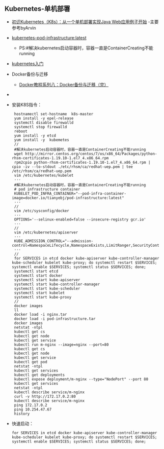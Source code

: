 ## Kubernetes-单机部署
- [初识Kubernetes（K8s）：从一个单机部署实现Java Web应用例子开始](https://blog.51cto.com/andyxu/2309187?source=dra) -主要参考byArvin
- [kubernetes-pod-infrastructure:latest](https://www.cnblogs.com/learn-ops/p/10055573.html) 
    - PS:#解决kubernetes启动容器时，容器一直是ContainerCreating不能running
- [kubernetes入门](https://www.cnblogs.com/Leo_wl/p/8072881.html)
- Docker备份与迁移
    - [Docker教程系列八：Docker备份与迁移（完）](https://blog.csdn.net/u011142756/article/details/81712504)
- []()


- 安装K8S指令：
    ```
     hostnamectl set-hostname  k8s-master
     yum install -y epel-release
     systemctl disable firewalld
     systemctl stop firewalld
     reboot
     yum install -y etcd
     yum install -y  kubemetes
     //
     #解决kubernetes启动容器时，容器一直是ContainerCreating不能running
     wget http://mirror.centos.org/centos/7/os/x86_64/Packages/python-rhsm-certificates-1.19.10-1.el7_4.x86_64.rpm
     rpm2cpio python-rhsm-certificates-1.19.10-1.el7_4.x86_64.rpm | cpio -iv --to-stdout ./etc/rhsm/ca/redhat-uep.pem | tee /etc/rhsm/ca/redhat-uep.pem
     vim /etc/kubernetes/kubelet
     ···
     #解决kubernetes启动容器时，容器一直是ContainerCreating不能running
     # pod infrastructure container
     KUBELET_POD_INFRA_CONTAINER="--pod-infra-container-image=docker.io/tianyebj/pod-infrastructure:latest"
     ···
     //
     vim /etc/sysconfig/docker
     ···
     OPTIONS='--selinux-enabled=false --insecure-registry gcr.io'
     ···
     //
     vim /etc/kubernetes/apiserver
     ···
     KUBE_ADMISSION_CONTROL="--admission-control=NamespaceLifecycle,NamespaceExists,LimitRanger,SecurityContextDeny,ResourceQuota"
     ···
     //
     for SERVICES in etcd docker kube-apiserver kube-controller-manager kube-scheduler kubelet kube-proxy; do systemctl restart $SERVICES; systemctl enable $SERVICES; systemctl status $SERVICES; done;
     systemctl start etcd
     systemctl start docker
     systemctl start kube-apiserver
     systemctl start kube-controller-manager
     systemctl start kube-scheduler
     systemctl start kubelet
     systemctl start kube-proxy
     //
     docker images
     ll
     docker load -i nginx.tar 
     docker load -i pod-infrastructure.tar 
     docker images
     netstat -ntpl
     kubectl get cs
     kubectl get node
     kubectl get service
     kubectl run m-nginx --image=nginx --port=80
     kubectl get cs
     kubectl get node
     kubectl get service
     kubectl get pod
     netstat -ntpl
     kubectl get services
     kubectl get deployments
     kubectl expose deployment/m-nginx --type="NodePort" --port 80
     kubectl get services
     netstat -ntpl
     kubectl describe service/m-nginx
     curl -v http://172.17.0.2:80
     kubectl describe service/m-nginx
     ping 172.17.0.2
     ping 10.254.47.67
     history
    ```
- 快速启动：
    ```
    for SERVICES in etcd docker kube-apiserver kube-controller-manager kube-scheduler kubelet kube-proxy; do systemctl restart $SERVICES; systemctl enable $SERVICES; systemctl status $SERVICES; done;    

    ```
